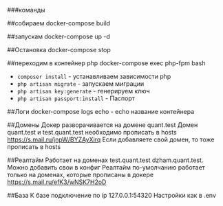 ###команды

##собираем 
docker-compose build

##запускам
docker-compose up -d

##Остановка
docker-compose stop

##переходим в контейнер php
docker-compose exec php-fpm bash

- ``composer install`` - устанавливаем зависимости php
- ``php artisan migrate`` - запускаем миграции
- ``php artisan key:generate`` - генерируем ключ
- ``php artisan passport:install`` - Паспорт

##Логи
docker-compose logs echo - echo название контейнера

##Домены
Докер разворачивается на домене quant.test
Домен quant.test и test.quant.test необходимо прописать в hosts https://s.mail.ru/jnpW/BYZAyXirq
Если добавляете свой домен, то тоже прописать в hosts

##Реалтайм
Работает на доменах test.quant.test dzham.quant.test. Можно добавить свои в конфиг
Реалтайм по-умолчанию работает только на доменах, которые прописаны в докере https://s.mail.ru/efK3/wNSK7H2oD

##База
К базе подключение по ip 127.0.0.1:54320
Настройки как в .env
